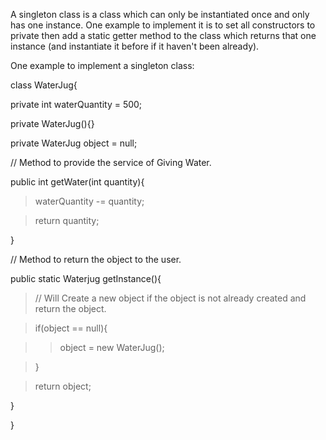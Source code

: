 A singleton class is a class which can only be instantiated once and
only has one instance. One example to implement it is to set all
constructors to private then add a static getter method to the class
which returns that one instance (and instantiate it before if it haven't
been already).

One example to implement a singleton class:

class WaterJug{

private int waterQuantity = 500;

private WaterJug(){}

private WaterJug object = null;

// Method to provide the service of Giving Water.

public int getWater(int quantity){

> waterQuantity -= quantity;

> return quantity;

}

// Method to return the object to the user.

public static Waterjug getInstance(){

> // Will Create a new object if the object is not already created and
return the object.

> if(object == null){

>> object = new WaterJug();

> }

> return object;

}

}